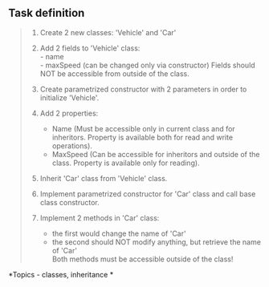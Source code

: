 ## Task definition ##

> 1) Create 2 new classes: 'Vehicle' and 'Car'  
>
> 2) Add 2 fields to 'Vehicle' class:  
	  - name  
	  - maxSpeed (can be changed only via constructor)
>    Fields should NOT be accessible from outside of the class.
> 
> 3) Create parametrized constructor with 2 parameters in order to initialize 'Vehicle'.  
> 
> 4) Add 2 properties:  
>	  - Name (Must be accessible only in current class and for inheritors. Property is available both for read and write operations).
>	  - MaxSpeed (Can be accessible for inheritors and outside of the class. Property is available only for reading).  
>
> 5) Inherit 'Car' class from 'Vehicle' class.
> 
> 6) Implement parametrized constructor for 'Car' class and call base class constructor.
> 
> 7) Implement 2 methods in 'Car' class:  
> 	  - the first would change the name of 'Car'  
> 	  - the second should NOT modify anything, but retrieve the name of 'Car'  
>    Both methods must be accessible outside of the class!

*Topics - classes, inheritance *
